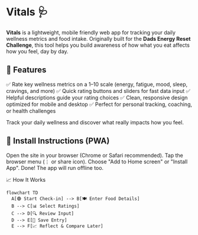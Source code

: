 # Vitals 🩺

**Vitals** is a lightweight, mobile friendly web app for tracking your daily wellness metrics and food intake. 
Originally built for the **Dads Energy Reset Challenge**, this tool helps you build awareness of how what you eat affects how you feel, day by day.

## 🌟 Features

✅ Rate key wellness metrics on a 1–10 scale (energy, fatigue, mood, sleep, cravings, and more)
✅ Quick rating buttons and sliders for fast data input
✅ Helpful descriptions guide your rating choices
✅ Clean, responsive design optimized for mobile and desktop
✅ Perfect for personal tracking, coaching, or health challenges

Track your daily wellness and discover what really impacts how you feel.

## 📲 Install Instructions (PWA)

Open the site in your browser (Chrome or Safari recommended).
Tap the browser menu (⋮ or share icon).
Choose "Add to Home screen" or "Install App".
Done! The app will run offline too.


📈 How It Works
```mermaid
flowchart TD
  A[🟢 Start Check-in] --> B[🍽️ Enter Food Details]
  B --> C[📊 Select Ratings]
  C --> D[🔍 Review Input]
  D --> E[💾 Save Entry]
  E --> F[📈 Reflect & Compare Later]

